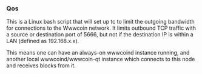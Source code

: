 ### Qos ###

This is a Linux bash script that will set up tc to limit the outgoing bandwidth for connections to the Wwwcoin network. It limits outbound TCP traffic with a source or destination port of 5666, but not if the destination IP is within a LAN (defined as 192.168.x.x).

This means one can have an always-on wwwcoind instance running, and another local wwwcoind/wwwcoin-qt instance which connects to this node and receives blocks from it.
